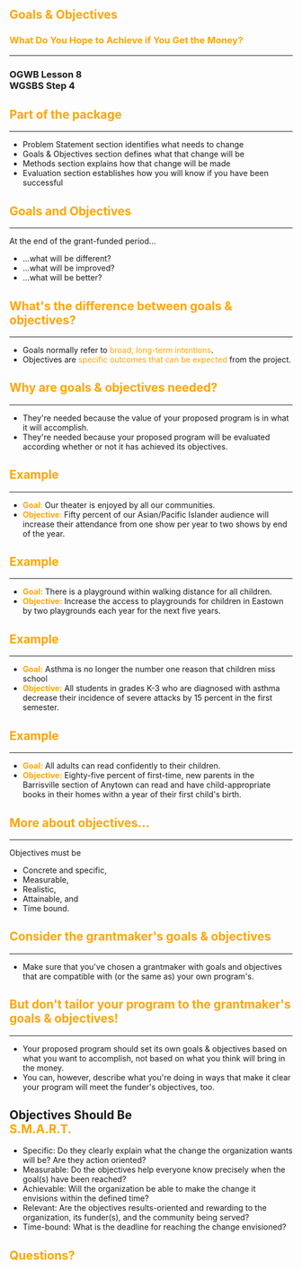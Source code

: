 ## <span style="color: orange;">Goals & Objectives</span>
### <span style="color: orange;">What Do You Hope to Achieve if You Get the Money?</span>
---
### OGWB Lesson 8 <br />WGSBS Step 4



## <span style="color: orange;">Part of the package</span>
---
* Problem Statement section identifies what needs to change  <!-- .element: class="fragment" data-fragment-index="1" -->
* Goals & Objectives section defines what that change will be  <!-- .element: class="fragment" data-fragment-index="2" -->
* Methods section explains how that change will be made  <!-- .element: class="fragment" data-fragment-index="3" -->
* Evaluation section establishes how you will know if you have been successful  <!-- .element: class="fragment" data-fragment-index="4" -->



## <span style="color: orange;">Goals and Objectives</span>
---
At the end of the grant-funded period...

* ...what will be different?
* ...what will be improved?
* ...what will be better?



## <span style="color: orange;">What's the difference between goals & objectives?</span>
---

* Goals normally refer to <span style="color: orange;">broad, long-term intentions</span>.
* Objectives are <span style="color: orange;">specific outcomes that can be expected</span> from the project.



## <span style="color: orange;">Why are goals & objectives needed?</span>
---

* They're needed because the value of your proposed program is in what it will accomplish.
* They're needed because your proposed program will be evaluated according whether or not it has achieved its objectives.



## <span style="color: orange;">Example</span>
---
* <span style="color: orange;">**Goal**:</span> Our theater is enjoyed by all our communities.
* <span style="color: orange;">**Objective**:</span> Fifty percent of our Asian/Pacific Islander audience will increase their attendance from one show per year to two shows by end of the year.



## <span style="color: orange;">Example</span>
---
* <span style="color: orange;">**Goal:**</span> There is a playground within walking distance for all children.
* <span style="color: orange;">**Objective:**</span> Increase the access to playgrounds for children in Eastown by two playgrounds each year for the next five years.



## <span style="color: orange;">Example</span>
---
* <span style="color: orange;">**Goal:**</span> Asthma is no longer the number one reason that children miss school
* <span style="color: orange;">**Objective:**</span> All students in grades K-3 who are diagnosed with asthma decrease their incidence of severe attacks by 15 percent in the first semester.



## <span style="color: orange;">Example</span>
---
* <span style="color: orange;">**Goal:**</span> All adults can read confidently to their children.
* <span style="color: orange;">**Objective:**</span> Eighty-five percent of first-time, new parents in the Barrisville section of Anytown can read and have child-appropriate books in their homes withn a year of their first child's birth.



## <span style="color: orange;">More about objectives...</span>
---
Objectives must be

* Concrete and specific,
* Measurable,
* Realistic,
* Attainable, and
* Time bound.



## <span style="color: orange;">Consider the grantmaker's goals & objectives</span>
---

* Make sure that you've chosen a grantmaker with goals and objectives that are compatible with (or the same as) your own program's.



## <span style="color: orange;">But don't tailor your program to the grantmaker's goals & objectives!</span>
---

* Your proposed program should set its own goals & objectives based on what you want to accomplish, not based on what you think will bring in the money.
* You can, however, describe what you're doing in ways that make it clear your program will meet the funder's objectives, too.



## Objectives Should Be <br /> <span style="color: orange;">S.M.A.R.T.</span>

* Specific: Do they clearly explain what the change the organization wants will be? Are they action oriented?  <!-- .element: class="fragment" data-fragment-index="1" -->
* Measurable:  Do the objectives help everyone know precisely when the goal(s) have been reached?<!-- .element: class="fragment" data-fragment-index="2" -->
* Achievable: Will the organization be able to make the change it envisions within the defined time?  <!-- .element: class="fragment" data-fragment-index="3" -->
* Relevant: Are the objectives results-oriented and rewarding to the organization, its funder(s), and the community being served?<!-- .element: class="fragment" data-fragment-index="4" -->
* Time-bound: What is the deadline for reaching the change envisioned?  <!-- .element: class="fragment" data-fragment-index="5" -->



## <span style="color: orange;">Questions?</span>